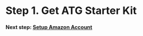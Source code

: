 Step 1. Get ATG Starter Kit
===========================

#### Next step: [Setup Amazon Account](step-2-amazon-setup-guide.md)
